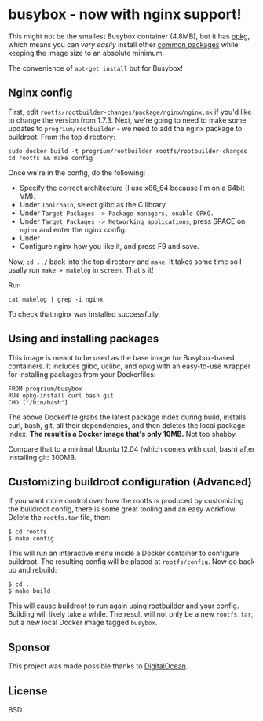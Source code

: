 # busybox - now with nginx support!

This might not be the smallest Busybox container (4.8MB), but it has [opkg](http://wiki.openwrt.org/doc/techref/opkg), which means you can *very easily* install other [common packages](http://downloads.openwrt.org/snapshots/trunk/x86_64/packages/) while keeping the image size to an absolute minimum.

The convenience of `apt-get install` but for Busybox!

## Nginx config

First, edit `rootfs/rootbuilder-changes/package/nginx/nginx.mk` if you'd like to change the version from 1.7.3.
Next, we're going to need to make some updates to `progrium/rootbuilder` - we need to add the nginx package to buildroot. From the top directory:

    sudo docker build -t progrium/rootbuilder rootfs/rootbuilder-changes
    cd rootfs && make config

Once we're in the config, do the following: 
* Specify the correct architecture (I use x86_64 because I'm on a 64bit VM).
* Under `Toolchain`, select glibc as the C library.
* Under `Target Packages -> Package managers, enable OPKG.`
* Under `Target Packages -> Networking applications`, press SPACE on `nginx` and enter the nginx config.
* Under 
* Configure nginx how you like it, and press F9 and save.

Now, `cd ../` back into the top directory and `make`. It takes some time so I usally run `make > makelog` in `screen`.
That's it!

Run

    cat makelog | grep -i nginx

To check that nginx was installed successfully.

## Using and installing packages

This image is meant to be used as the base image for Busybox-based containers. It includes glibc, uclibc, and opkg with an easy-to-use wrapper for installing packages from your Dockerfiles:

	FROM progrium/busybox
	RUN opkg-install curl bash git
	CMD ["/bin/bash"]

The above Dockerfile grabs the latest package index during build, installs curl, bash, git, all their dependencies, and then deletes the local package index. **The result is a Docker image that's only 10MB.** Not too shabby.

Compare that to a minimal Ubuntu 12.04 (which comes with curl, bash) after installing git: 300MB. 

## Customizing buildroot configuration (Advanced)

If you want more control over how the rootfs is produced by customizing the buildroot config, there is some great tooling and an easy workflow. Delete the `rootfs.tar` file, then:

	$ cd rootfs
	$ make config

This will run an interactive menu inside a Docker container to configure buildroot. The resulting config will be placed at `rootfs/config`. Now go back up and rebuild:

	$ cd ..
	$ make build

This will cause buildroot to run again using [rootbuilder](https://github.com/progrium/rootbuilder) and your config. Building will likely take a while. The result will not only be a new `rootfs.tar`, but a new local Docker image tagged `busybox`. 

## Sponsor

This project was made possible thanks to [DigitalOcean](http://digitalocean.com).

## License

BSD

